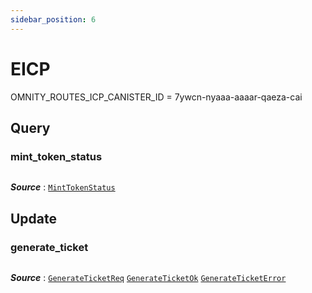 ```yaml
---
sidebar_position: 6
---
```


# EICP
OMNITY_ROUTES_ICP_CANISTER_ID = 7ywcn-nyaaa-aaaar-qaeza-cai

## Query
### mint_token_status
```md title="mint_token_status(ticket_id: TicketId) -> MintTokenStatus"

```
***Source*** : [`MintTokenStatus`](https://github.com/octopus-network/omnity-interoperability/blob/main/route/icp/src/state.rs#L15)

## Update
### generate_ticket
```md title="generate_ticket(args: GenerateTicketReq) -> Result<GenerateTicketOk, GenerateTicketError>"

```
***Source*** : 
[`GenerateTicketReq`](https://github.com/octopus-network/omnity-interoperability/blob/main/route/icp/src/updates/generate_ticket.rs#L18)
[`GenerateTicketOk`](https://github.com/octopus-network/omnity-interoperability/blob/main/route/icp/src/updates/generate_ticket.rs#L29)
[`GenerateTicketError`](https://github.com/octopus-network/omnity-interoperability/blob/main/route/icp/src/updates/generate_ticket.rs#L34)